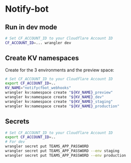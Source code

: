 # Notify-bot

## Run in dev mode

```sh
# Set CF_ACCOUNT_ID to your Cloudflare Account ID
CF_ACCOUNT_ID=... wrangler dev
```

## Create KV namespaces

Create for the 3 environments and the preview space:

```sh
# Set CF_ACCOUNT_ID to your Cloudflare Account ID
export CF_ACCOUNT_ID=..
KV_NAME="notifycfbot_webhooks"
wrangler kv:namespace create "${KV_NAME}_preview"
wrangler kv:namespace create "${KV_NAME}_dev"
wrangler kv:namespace create "${KV_NAME}_staging"
wrangler kv:namespace create "${KV_NAME}_production"
```

## Secrets

```sh
# Set CF_ACCOUNT_ID to your Cloudflare Account ID
export CF_ACCOUNT_ID=..
# For dev
wrangler secret put TEAMS_APP_PASSWORD
wrangler secret put TEAMS_APP_PASSWORD --env staging
wrangler secret put TEAMS_APP_PASSWORD --env production
```
